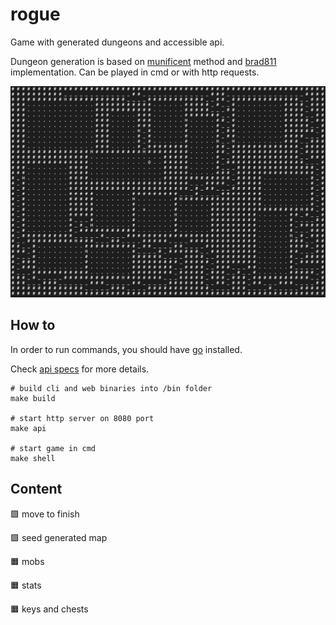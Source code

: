 # rogue

Game with generated dungeons and accessible api. 

Dungeon generation is based on [munificent](http://journal.stuffwithstuff.com/2014/12/21/rooms-and-mazes/) method and [brad811](https://github.com/brad811/go-dungeon) implementation. Can be played in cmd or with http requests. 

![terminal](cmd.jpg?raw=true "Title")

## How to
In order to run commands, you should have [go](https://go.dev/dl/) installed.

Check [api specs](web/docs/openapi.yml) for more details.
```
# build cli and web binaries into /bin folder
make build

# start http server on 8080 port
make api

# start game in cmd
make shell
```

## Content
🟩 move to finish

🟩 seed generated map

🟧 mobs

🟧 stats

🟧 keys and chests